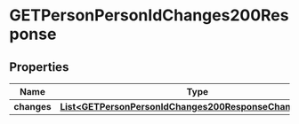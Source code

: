 

# GETPersonPersonIdChanges200Response


## Properties

| Name | Type | Description | Notes |
|------------ | ------------- | ------------- | -------------|
|**changes** | [**List&lt;GETPersonPersonIdChanges200ResponseChangesInner&gt;**](GETPersonPersonIdChanges200ResponseChangesInner.md) |  |  [optional] |



